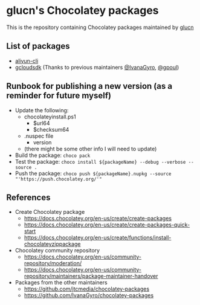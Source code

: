 # glucn's Chocolatey packages

This is the repository containing Chocolatey packages maintained by [glucn](https://glucn.com)

## List of packages
- [aliyun-cli](https://community.chocolatey.org/packages/aliyun-cli)
- [gcloudsdk](https://community.chocolatey.org/packages/gcloudsdk) (Thanks to previous maintainers [@IvanaGyro](https://github.com/IvanaGyro), [@gpoul](https://github.com/gpoul))


## Runbook for publishing a new version (as a reminder for future myself)
- Update the following:
  - chocolateyinstall.ps1
    - $url64
    - $checksum64
  - .nuspec file
    - version
  - (there might be some other info I will need to update)
- Build the package: `choco pack`
- Test the package: `choco install ${packageName} --debug --verbose --source .`
- Push the package: `choco push ${packageName}.nupkg --source "'https://push.chocolatey.org/'"`

## References
- Create Chocolatey package
  - https://docs.chocolatey.org/en-us/create/create-packages
  - https://docs.chocolatey.org/en-us/create/create-packages-quick-start
  - https://docs.chocolatey.org/en-us/create/functions/install-chocolateyzippackage
- Chocolatey community repository
  - https://docs.chocolatey.org/en-us/community-repository/moderation/
  - https://docs.chocolatey.org/en-us/community-repository/maintainers/package-maintainer-handover
- Packages from the other maintainers
  - https://github.com/jtcmedia/chocolatey-packages
  - https://github.com/IvanaGyro/chocolatey-packages